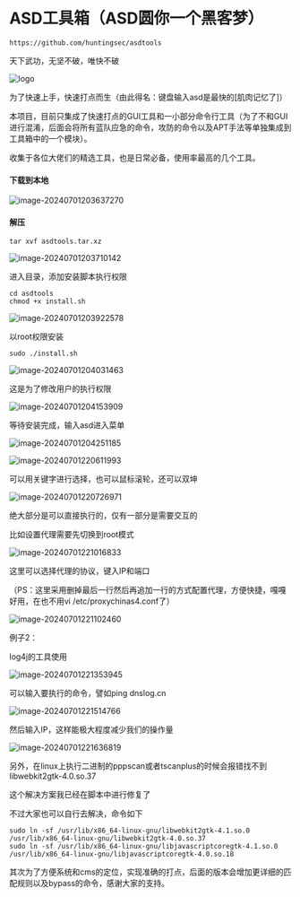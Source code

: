 

# ASD工具箱（ASD圆你一个黑客梦）

```
https://github.com/huntingsec/asdtools
```

天下武功，无坚不破，唯快不破

![logo](https://github.com/huntingsec/asdtools/logo.png)

为了快速上手，快速打点而生（由此得名：键盘输入asd是最快的[肌肉记忆了]）

本项目，目前只集成了快速打点的GUI工具和一小部分命令行工具（为了不和GUI进行混淆，后面会将所有蓝队应急的命令，攻防的命令以及APT手法等单独集成到工具箱中的一个模块）。

收集于各位大佬们的精选工具，也是日常必备，使用率最高的几个工具。

#### 下载到本地

![image-20240701203637270](https://github.com/huntingsec/asdtools/image-20240701203637270.png)

#### 解压

```
tar xvf asdtools.tar.xz
```

![image-20240701203710142](https://github.com/huntingsec/asdtools/image-20240701203710142.png)

进入目录，添加安装脚本执行权限

```
cd asdtools
chmod +x install.sh
```

![image-20240701203922578](https://github.com/huntingsec/asdtools/image-20240701203922578.png)

以root权限安装

```
sudo ./install.sh
```

![image-20240701204031463](https://github.com/huntingsec/asdtools/image-20240701204031463.png)

这是为了修改用户的执行权限

![image-20240701204153909](https://github.com/huntingsec/asdtools/image-20240701204153909.png)

等待安装完成，输入asd进入菜单

![image-20240701204251185](https://github.com/huntingsec/asdtools/image-20240701204251185.png)

![image-20240701220611993](https://github.com/huntingsec/asdtools/image-20240701220611993.png)

可以用关键字进行选择，也可以鼠标滚轮，还可以双坤

![image-20240701220726971](https://github.com/huntingsec/asdtools/image-20240701220726971.png)

绝大部分是可以直接执行的，仅有一部分是需要交互的

比如设置代理需要先切换到root模式

![image-20240701221016833](https://github.com/huntingsec/asdtools/image-20240701221016833.png)

这里可以选择代理的协议，键入IP和端口

（PS：这里采用删掉最后一行然后再追加一行的方式配置代理，方便快捷，嘎嘎好用，在也不用vi /etc/proxychinas4.conf了）

![image-20240701221102460](https://github.com/huntingsec/asdtools/image-20240701221102460.png)

例子2：

log4j的工具使用

![image-20240701221353945](https://github.com/huntingsec/asdtools/image-20240701221353945.png)

可以输入要执行的命令，譬如ping dnslog.cn

![image-20240701221514766](https://github.com/huntingsec/asdtools/image-20240701221514766.png)

然后输入IP，这样能极大程度减少我们的操作量

![image-20240701221636819](https://github.com/huntingsec/asdtools/image-20240701221636819.png)

另外，在linux上执行二进制的pppscan或者tscanplus的时候会报错找不到libwebkit2gtk-4.0.so.37

这个解决方案我已经在脚本中进行修复了

不过大家也可以自行去解决，命令如下

```
sudo ln -sf /usr/lib/x86_64-linux-gnu/libwebkit2gtk-4.1.so.0 /usr/lib/x86_64-linux-gnu/libwebkit2gtk-4.0.so.37
sudo ln -sf /usr/lib/x86_64-linux-gnu/libjavascriptcoregtk-4.1.so.0 /usr/lib/x86_64-linux-gnu/libjavascriptcoregtk-4.0.so.18
```

其次为了方便系统和cms的定位，实现准确的打点，后面的版本会增加更详细的匹配规则以及bypass的命令，感谢大家的支持。







